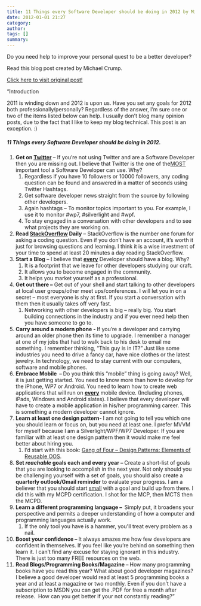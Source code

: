 ```yaml
---
title: 11 Things every Software Developer should be doing in 2012 by Michael Crump
date: 2012-01-01 21:27
category: 
author: 
tags: []
summary: 
---
```


Do you need help to improve your personal quest to be a better developer?

Read this blog post created by Michael Crump.

<a href="http://michaelcrump.net/11-things-every-software-developer-should-be-doing-in-2012">Click here to visit original post!</a>

“Introduction

2011 is winding down and 2012 is upon us. Have you set any goals for 2012 both professionally/personally? Regardless of the answer, I’m sure one or two of the items listed below can help. I usually don’t blog many opinion posts, due to the fact that I like to keep my blog technical. This post is an exception. :)
<h5>11 Things every Software Developer should be doing in 2012.</h5>
<ol>
 	<li><strong>Get on <a href="http://www.twitter.com/">Twitter</a></strong> – If you’re not using Twitter and are a Software Developer then you are missing out. I believe that Twitter is the one of the<u>MOST</u> important tool a Software Developer can use. Why?
<ol>
 	<li>Regardless if you have 10 followers or 10000 followers, any coding question can be found and answered in a matter of seconds using Twitter Hashtags.&nbsp;</li>
 	<li>Get software developer news straight from the source by following other developers.</li>
 	<li>Again hashtags – To monitor topics important to you. For example, I use it to monitor #wp7, #silverlight and #wpf.&nbsp;</li>
 	<li>To stay engaged in a conversation with other developers and to see what projects they are working on.&nbsp;</li>
</ol>
</li>
 	<li><strong>Read <a href="http://www.stackoverflow.com/">StackOverflow</a> Daily</strong> – StackOverflow is the number one forum for asking a coding question. Even if you don’t have an account, it’s worth it just for browsing questions and learning. I think it is a wise investment of your time to spend at least 20 minutes a day reading StackOverflow.</li>
 	<li><strong>Start a Blog</strong> – I believe that <u><strong>every</strong></u> Developer should have a blog. Why?
<ol>
 	<li>It is a footprint that we leave for other developers studying our craft.</li>
 	<li>It allows you to become engaged in the community.</li>
 	<li>It helps you market yourself as a professional.</li>
</ol>
</li>
 	<li><strong>Get out there –</strong> Get out of your shell and start talking to other developers at local user groups/other meet ups/conferences. I will let you in on a secret – most everyone is shy at first. If you start a conversation with them then it usually takes off very fast.
<ol>
 	<li>Networking with other developers is big – really big. You start building connections in the industry and if you ever need help then you have someone to go to.</li>
</ol>
</li>
 	<li><strong>Carry around a modern phone - </strong>If you’re a developer and carrying around an older phone then its time to upgrade. I remember a manager at one of my jobs that had to walk back to his desk to email me something. I remember thinking, “This guy is in IT?” Just like some industries you need to drive a fancy car, have nice clothes or the latest jewelry. In technology, we need to stay current with our computers, software and mobile phones.</li>
 	<li><strong>Embrace Mobile&nbsp; – </strong>Do you think this “mobile” thing is going away? Well, it is just getting started. You need to know more than how to develop for the iPhone, WP7 or Android. You need to learn how to create web applications that will run on <strong><u>every</u></strong> mobile device. (Including phones, iPads, Windows and Android slates). I believe that every developer will have to create a mobile application in his/her programming career. This is something a modern developer cannot ignore.</li>
 	<li><strong>Learn at least one design pattern- </strong>I am not going to tell you which one you should learn or focus on, but you need at least one. I prefer MVVM for myself because I am a Silverlight/WPF/WP7 Developer. If you are familiar with at least one design pattern then it would make me feel better about hiring you.
<ol>
 	<li>I’d start with this book: <a href="http://www.amazon.com/Design-Patterns-Elements-Reusable-Object-Oriented/dp/0201633612/ref=sr_1_1?ie=UTF8&amp;qid=1324612498&amp;sr=8-1">Gang of Four – Design Patterns: Elements of Reusable OOS</a>.</li>
</ol>
</li>
 	<li><strong>Set <em>reachable</em> goals each and every year – </strong>Create a short-list of goals that you are looking to accomplish in the next year. Not only should you be challenging yourself with a set of goals, you should also create a <strong>quarterly outlook/Gmail reminder</strong> to evaluate your progress. I am a believer that you should start <u>small</u> with a goal and build up from there. I did this with my MCPD certification. I shot for the MCP, then MCTS then the MCPD.</li>
 	<li><strong>Learn a different programming language –&nbsp; </strong>Simply put, it broadens your perspective and permits a deeper understanding of how a computer and programming languages actually work.
<ol>
 	<li>If the only tool you have is a hammer, you'll treat every problem as a nail.</li>
</ol>
</li>
 	<li><strong>Boost your confidence – </strong>It always amazes me how few developers are confident in themselves. If you feel like you’re behind on something then learn it. I can’t find any excuse for staying ignorant in this industry. There is just too many FREE resources on the web.&nbsp;</li>
 	<li><strong>Read Blogs/Programming Books/Magazine – </strong>How many programming books have you read this year? What about good developer magazines? I believe a good developer would read at least 5 programming books a year and at least a magazine or two monthly. Even if you don’t have a subscription to MSDN you can get the .PDF for free a month after release.&nbsp; How can you get better if your not constantly reading?”</li>
</ol>